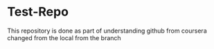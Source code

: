 # Test-Repo
This repository is done as part of understanding github from coursera
changed from the local
from the branch
